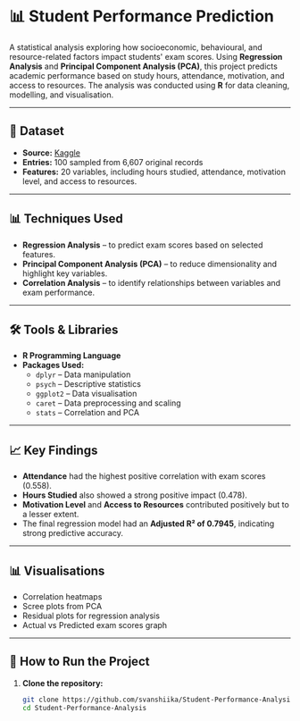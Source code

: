 # 📊 Student Performance Prediction

A statistical analysis exploring how socioeconomic, behavioural, and resource-related factors impact students' exam scores. Using **Regression Analysis** and **Principal Component Analysis (PCA)**, this project predicts academic performance based on study hours, attendance, motivation, and access to resources. The analysis was conducted using **R** for data cleaning, modelling, and visualisation.

---

## 📁 Dataset
- **Source:** [Kaggle](https://www.kaggle.com/datasets)  
- **Entries:** 100 sampled from 6,607 original records  
- **Features:** 20 variables, including hours studied, attendance, motivation level, and access to resources.

---

## 📊 Techniques Used
- **Regression Analysis** – to predict exam scores based on selected features.
- **Principal Component Analysis (PCA)** – to reduce dimensionality and highlight key variables.
- **Correlation Analysis** – to identify relationships between variables and exam performance.

---

## 🛠 Tools & Libraries
- **R Programming Language**  
- **Packages Used:**
  - `dplyr` – Data manipulation  
  - `psych` – Descriptive statistics  
  - `ggplot2` – Data visualisation  
  - `caret` – Data preprocessing and scaling  
  - `stats` – Correlation and PCA

---

## 📈 Key Findings
- **Attendance** had the highest positive correlation with exam scores (0.558).
- **Hours Studied** also showed a strong positive impact (0.478).
- **Motivation Level** and **Access to Resources** contributed positively but to a lesser extent.
- The final regression model had an **Adjusted R² of 0.7945**, indicating strong predictive accuracy.

---

## 📊 Visualisations
- Correlation heatmaps  
- Scree plots from PCA  
- Residual plots for regression analysis  
- Actual vs Predicted exam scores graph  

---

## 🚀 How to Run the Project
1. **Clone the repository:**  
   ```bash
   git clone https://github.com/svanshiika/Student-Performance-Analysis.git
   cd Student-Performance-Analysis

